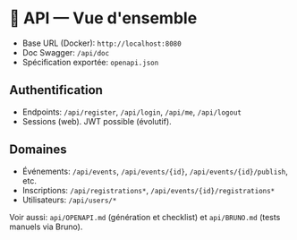 # 📡 API — Vue d'ensemble

- Base URL (Docker): `http://localhost:8080`
- Doc Swagger: `/api/doc`
- Spécification exportée: `openapi.json`

## Authentification
- Endpoints: `/api/register`, `/api/login`, `/api/me`, `/api/logout`
- Sessions (web). JWT possible (évolutif).

## Domaines
- Événements: `/api/events`, `/api/events/{id}`, `/api/events/{id}/publish`, etc.
- Inscriptions: `/api/registrations*`, `/api/events/{id}/registrations*`
- Utilisateurs: `/api/users/*`

Voir aussi: `api/OPENAPI.md` (génération et checklist) et `api/BRUNO.md` (tests manuels via Bruno).
